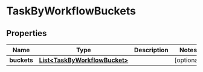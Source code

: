 

# TaskByWorkflowBuckets

## Properties

Name | Type | Description | Notes
------------ | ------------- | ------------- | -------------
**buckets** | [**List&lt;TaskByWorkflowBucket&gt;**](TaskByWorkflowBucket.md) |  |  [optional]




